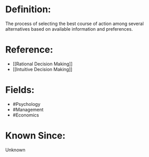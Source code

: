 

# Definition:
The process of selecting the best course of action among several alternatives based on available information and preferences.

# Reference:
- [[Rational Decision Making]]
- [[Intuitive Decision Making]]

# Fields: 
- #Psychology
- #Management
- #Economics

# Known Since:
Unknown

